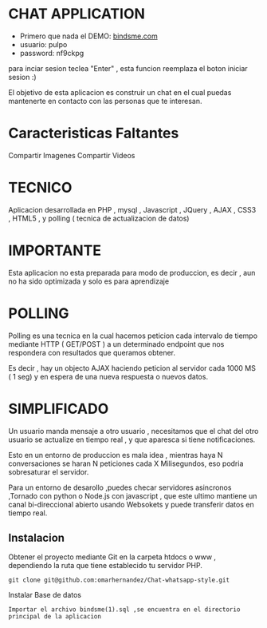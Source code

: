 CHAT  APPLICATION
================

* Primero que nada el DEMO: [bindsme.com](http://bindsme.com/)
* usuario: pulpo
* password: nf9ckpg

para inciar sesion teclea "Enter" , esta funcion reemplaza el boton iniciar sesion :)

El objetivo de esta aplicacion es construir un chat en el cual puedas mantenerte en  contacto con las personas que te interesan.

Caracteristicas Faltantes
=========================

Compartir Imagenes
Compartir Videos


TECNICO
=======

Aplicacion desarrollada en PHP , mysql , Javascript , JQuery  , AJAX , CSS3 , HTML5 , y polling ( tecnica de actualizacion de datos)

IMPORTANTE
=========

Esta aplicacion no esta preparada para modo de produccion, es decir , aun no ha sido optimizada y solo es para aprendizaje


POLLING
=======

Polling es una tecnica en la cual hacemos peticion cada intervalo de tiempo mediante HTTP ( GET/POST ) a un determinado endpoint que nos
respondera con resultados que queramos obtener.

Es decir , hay un objecto AJAX haciendo peticion al servidor cada 1000 MS ( 1 seg) y en espera de una nueva respuesta o 
nuevos datos.


SIMPLIFICADO
============
Un usuario manda mensaje a otro usuario , necesitamos que el chat del otro usuario se actualize en tiempo real , y que 
aparesca si tiene notificaciones. 

Esto en un entorno de produccion es mala idea , mientras haya N conversaciones se haran N peticiones cada X Milisegundos,
eso podria sobresaturar el servidor.

Para un entorno de desarollo ,puedes checar servidores asincronos ,Tornado con python o Node.js con javascript , que este ultimo
mantiene un canal bi-direccional abierto usando Websokets y puede transferir datos en tiempo real.

 

## Instalacion

Obtener el proyecto mediante Git en la carpeta htdocs o www , dependiendo la ruta 
que tiene establecido tu servidor PHP.

```
git clone git@github.com:omarhernandez/Chat-whatsapp-style.git

```

Instalar Base de datos

```
Importar el archivo bindsme(1).sql ,se encuentra en el directorio principal de la aplicacion

```
 






